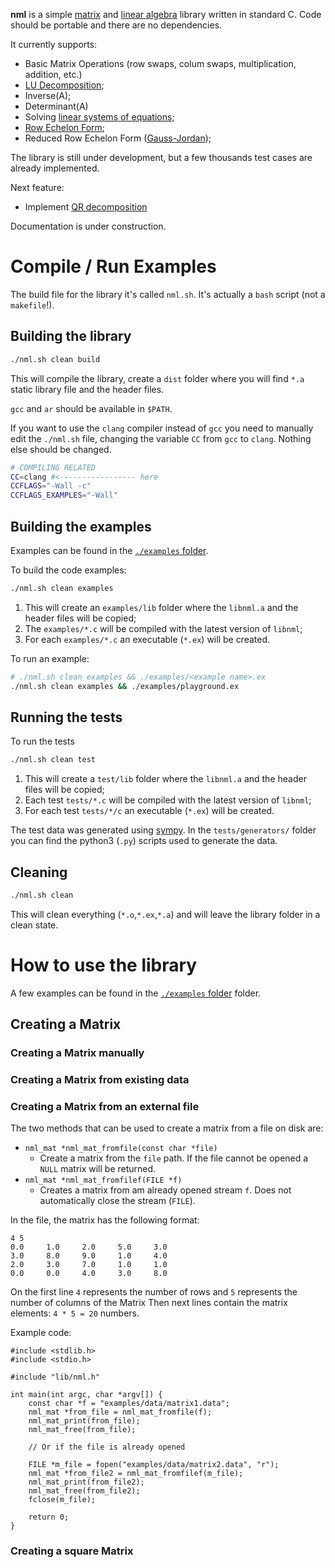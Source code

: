 **nml** is a simple [matrix](https://en.wikipedia.org/wiki/Matrix_(mathematics)) and [linear algebra](https://en.wikipedia.org/wiki/Linear_algebra) library written in standard C. Code should be portable and there are no dependencies.

It currently supports:
* Basic Matrix Operations (row swaps, colum swaps, multiplication, addition, etc.)
* [LU Decomposition](https://en.wikipedia.org/wiki/LU_decomposition);
* Inverse(A);
* Determinant(A) 
* Solving [linear systems of equations](https://en.wikipedia.org/wiki/System_of_linear_equations);
* [Row Echelon Form](https://en.wikipedia.org/wiki/Gaussian_elimination);
* Reduced Row Echelon Form ([Gauss-Jordan](https://brilliant.org/wiki/gaussian-elimination/));

The library is still under development, but a few thousands test cases are already implemented.

Next feature:

* Implement [QR decomposition](https://en.wikipedia.org/wiki/QR_decomposition)

Documentation is under construction.

# Compile / Run Examples

The build file for the library it's called `nml.sh`. 
It's actually a `bash` script (not a `makefile`!).

## Building the library

```bash
./nml.sh clean build
```

This will compile the library, create a `dist` folder where you will find `*.a` static library file and the header files.

`gcc` and `ar` should be available in `$PATH`.

If you want to use the `clang` compiler instead of `gcc` you need to manually edit the `./nml.sh` file, changing the variable `CC` from `gcc` to `clang`. 
Nothing else should be changed.

```bash
# COMPILING RELATED
CC=clang #<----------------- here
CCFLAGS="-Wall -c"
CCFLAGS_EXAMPLES="-Wall"
```

## Building the examples

Examples can be found in the [`./examples` folder](https://github.com/nomemory/neat-matrix-library/tree/main/examples).

To build the code examples:

```bash
./nml.sh clean examples
```

1. This will create an `examples/lib` folder where the `libnml.a` and the header files will be copied;
2. The `examples/*.c` will be compiled with the latest version of `libnml`;
3. For each `examples/*.c` an executable (`*.ex`) will be created.

To run an example:

```bash
# ./nml.sh clean examples && ./examples/<example name>.ex
./nml.sh clean examples && ./examples/playground.ex
```

## Running the tests 

To run the tests 

```bash
./nml.sh clean test
```

1. This will create a `test/lib` folder where the `libnml.a` and the header files will be copied;
2. Each test `tests/*.c` will be compiled with the latest version of `libnml`;
3. For each test `tests/*/c` an executable (`*.ex`) will be created.

The test data was generated using [sympy](https://docs.sympy.org/). 
In the `tests/generators/` folder you can find the python3 (`.py`) scripts used to generate the data.

## Cleaning

```bash
./nml.sh clean
```

This will clean everything (`*.o`,`*.ex`,`*.a`) and will leave the library folder in a clean state.

# How to use the library

A few examples can be found in the [`./examples` folder](https://github.com/nomemory/neat-matrix-library/tree/main/examples) folder.

## Creating a Matrix

### Creating a Matrix manually

### Creating a Matrix from existing data

### Creating a Matrix from an external file

The two methods that can be used to create a matrix from a file on disk are:
* `nml_mat *nml_mat_fromfile(const char *file)` 
  * Create a matrix from the `file` path. If the file cannot be opened a `NULL` matrix will be returned. 
* `nml_mat *nml_mat_fromfilef(FILE *f)` 
  * Creates a matrix from am already opened stream `f`. Does not automatically close the stream (`FILE`). 

In the file, the matrix has the following format:

```
4 5
0.0     1.0     2.0     5.0     3.0
3.0     8.0     9.0     1.0     4.0
2.0     3.0     7.0     1.0     1.0
0.0     0.0     4.0     3.0     8.0
```

On the first line `4` represents the number of rows and `5` represents the number of columns of the Matrix
Then next lines contain the matrix elements: `4 * 5 = 20` numbers.

Example code:

```
#include <stdlib.h>
#include <stdio.h>

#include "lib/nml.h"

int main(int argc, char *argv[]) {
    const char *f = "examples/data/matrix1.data";
    nml_mat *from_file = nml_mat_fromfile(f);
    nml_mat_print(from_file);
    nml_mat_free(from_file);

    // Or if the file is already opened

    FILE *m_file = fopen("examples/data/matrix2.data", "r");
    nml_mat *from_file2 = nml_mat_fromfilef(m_file);
    nml_mat_print(from_file2);
    nml_mat_free(from_file2);
    fclose(m_file);

    return 0;
}
```

### Creating a square Matrix
